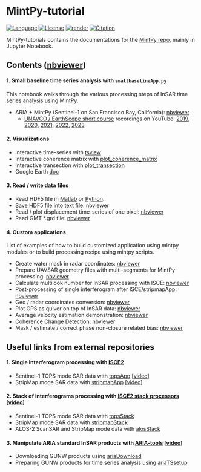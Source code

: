 # MintPy-tutorial

[![Language](https://img.shields.io/badge/python-3.6%2B-blue.svg?style=flat-square)](https://www.python.org/)
[![License](https://img.shields.io/badge/license-GPLv3+-yellow.svg?style=flat-square)](https://github.com/insarlab/MintPy-tutorial/blob/main/LICENSE)
[![render](https://img.shields.io/badge/render-nbviewer-orange.svg?style=flat-square)](https://nbviewer.jupyter.org/github/insarlab/MintPy-tutorial/tree/main/)
[![Citation](https://img.shields.io/badge/doi-10.1016%2Fj.cageo.2019.104331-blue?style=flat-square)](https://doi.org/10.1016/j.cageo.2019.104331)

MintPy-tutorials contains the documentations for the [MintPy repo](https://github.com/insarlab/MintPy), mainly in Jupyter Notebook.

## Contents ([nbviewer](https://nbviewer.jupyter.org/github/insarlab/MintPy-tutorial/tree/main/))

#### 1. Small baseline time series analysis with `smallbaselineApp.py`

This notebook walks through the various processing steps of InSAR time series analysis using MintPy.     

   - ARIA + MintPy (Sentinel-1 on San Francisco Bay, California): [nbviewer](https://nbviewer.jupyter.org/github/insarlab/MintPy-tutorial/blob/main/workflows/smallbaselineApp_aria.ipynb)
       - [UNAVCO / EarthScope short course](https://www.earthscope.org/event/2023-insar-isce-short-course/) recordings on YouTube: [2019](https://youtu.be/lRFDSsi8ZcY?t=10933), [2020](https://youtu.be/BVdVylW_vVQ), [2021](https://youtu.be/vtJpM54KbKs?t=3117), [2022](https://youtu.be/QQxIY4gFHbI?t=4466), [2023](https://youtu.be/Qyj1-UMMWWc?si=BHwx8Llxv2_MtYYP&t=3458)

#### 2. Visualizations   

   - Interactive time-series with [tsview](https://nbviewer.jupyter.org/github/insarlab/MintPy-tutorial/blob/main/visualization/tsview.ipynb)
   - Interactive coherence matrix with [plot_coherence_matrix](https://nbviewer.jupyter.org/github/insarlab/MintPy-tutorial/blob/main/visualization/plot_coherence_matrix.ipynb)
   - Interactive transection with [plot_transection](https://nbviewer.jupyter.org/github/insarlab/MintPy-tutorial/blob/main/visualization/plot_transection.ipynb)
   - Google Earth [doc](https://mintpy.readthedocs.io/en/latest/google_earth/)

#### 3. Read / write data files

   - Read HDF5 file in [Matlab](./io/read_hdf5.m) or [Python](https://nbviewer.jupyter.org/github/insarlab/MintPy-tutorial/blob/main/io/read_hdf5.ipynb).
   - Save HDF5 file into text file: [nbviewer](https://nbviewer.jupyter.org/github/insarlab/MintPy-tutorial/blob/main/io/save_text.ipynb)
   - Read / plot displacement time-series of one pixel: [nbviewer](https://nbviewer.jupyter.org/github/insarlab/MintPy-tutorial/blob/main/applications/plot_dis_ts.ipynb)
   - Read GMT *.grd file: [nbviewer](https://nbviewer.jupyter.org/github/insarlab/MintPy-tutorial/blob/main/io/read_gmt_grd.ipynb)

#### 4. Custom applications

List of examples of how to build customized application using mintpy modules or to build processing recipe using mintpy scripts.     

   - Create water mask in radar coordinates: [nbviewer](https://nbviewer.jupyter.org/github/insarlab/MintPy-tutorial/blob/main/applications/water_mask.ipynb)
   - Prepare UAVSAR geometry files with multi-segments for MintPy processing: [nbviewer](https://nbviewer.jupyter.org/github/insarlab/MintPy-tutorial/blob/main/applications/prepUAVSAR_geometry.ipynb)
   - Calculate multilook number for InSAR processing with ISCE: [nbviewer](https://nbviewer.jupyter.org/github/insarlab/MintPy-tutorial/blob/main/applications/calc_multilook_number.ipynb)
   - Post-processing of single interferogram after ISCE/stripmapApp: [nbviewer](https://nbviewer.jupyter.org/github/insarlab/MintPy-tutorial/blob/main/applications/stripmapApp_postProc.ipynb)
   - Geo / radar coordinates conversion: [nbviewer](https://nbviewer.jupyter.org/github/insarlab/MintPy-tutorial/blob/main/applications/coord_conversion.ipynb)
   - Plot GPS as quiver on top of InSAR data: [nbviewer](https://nbviewer.jupyter.org/github/insarlab/MintPy-tutorial/blob/main/applications/plot_gps_quiver.ipynb)
   - Average velocity estimation demonstration: [nbviewer](https://nbviewer.jupyter.org/github/insarlab/MintPy-tutorial/blob/main/applications/ts2vel.ipynb)
   - Coherence Change Detection: [nbviewer](https://nbviewer.jupyter.org/github/insarlab/MintPy-tutorial/blob/main/applications/coherence_change_detection.ipynb)
   - Mask / estimate / correct phase non-closure related bias: [nbviewer](https://nbviewer.jupyter.org/github/insarlab/MintPy-tutorial/blob/main/applications/closure_phase_bias.ipynb)


## Useful links from external repositories ##

#### 1. Single interferogram processing with [ISCE2](https://github.com/isce-framework/isce2-docs/tree/master/Notebooks)

   - Sentinel-1 TOPS mode SAR data with [topsApp](https://nbviewer.jupyter.org/github/isce-framework/isce2-docs/blob/master/Notebooks/UNAVCO_2020/TOPS/topsApp.ipynb) [[video](https://youtu.be/V0CFy0i1L80?t=5509)]
   - StripMap mode SAR data with [stripmapApp](https://nbviewer.jupyter.org/github/isce-framework/isce2-docs/blob/master/Notebooks/UNAVCO_2020/Stripmap/stripmapApp.ipynb) [[video](https://youtu.be/Q8sqCN4qfE4?t=7370)]

#### 2. Stack of interferograms processing with [ISCE2 stack processors](https://github.com/isce-framework/isce2/blob/main/contrib/stack/README.md) [[video](https://youtu.be/vtJpM54KbKs?t=10800)]

   - Sentinel-1 TOPS mode SAR data with [topsStack](https://github.com/isce-framework/isce2/blob/main/contrib/stack/topsStack/README.md)
   - StripMap mode SAR data with [stripmapStack](https://github.com/isce-framework/isce2/blob/main/contrib/stack/stripmapStack/README.md)
   - ALOS-2 ScanSAR and StripMap mode data with [alosStack](https://github.com/isce-framework/isce2/blob/main/contrib/stack/alosStack/alosStack_tutorial.txt)

#### 3. Manipulate ARIA standard InSAR products with [ARIA-tools](https://github.com/aria-tools/ARIA-tools-docs) [[video](https://youtu.be/lRFDSsi8ZcY)]

   - Downloading GUNW products using [ariaDownload](https://nbviewer.jupyter.org/github/aria-tools/ARIA-tools-docs/blob/master/JupyterDocs/ariaDownload/ariaDownload_tutorial.ipynb)
   - Preparing GUNW products for time series analysis using [ariaTSsetup](https://nbviewer.jupyter.org/github/aria-tools/ARIA-tools-docs/blob/master/JupyterDocs/ariaTSsetup/ariaTSsetup_tutorial.ipynb)

